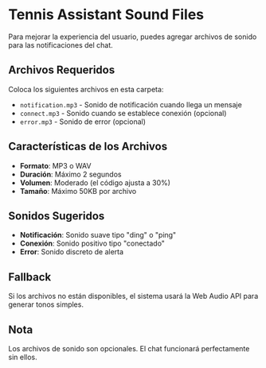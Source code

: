 # Tennis Assistant Sound Files

Para mejorar la experiencia del usuario, puedes agregar archivos de sonido para las notificaciones del chat.

## Archivos Requeridos

Coloca los siguientes archivos en esta carpeta:

- `notification.mp3` - Sonido de notificación cuando llega un mensaje
- `connect.mp3` - Sonido cuando se establece conexión (opcional)
- `error.mp3` - Sonido de error (opcional)

## Características de los Archivos

- **Formato**: MP3 o WAV
- **Duración**: Máximo 2 segundos
- **Volumen**: Moderado (el código ajusta a 30%)
- **Tamaño**: Máximo 50KB por archivo

## Sonidos Sugeridos

- **Notificación**: Sonido suave tipo "ding" o "ping"
- **Conexión**: Sonido positivo tipo "conectado"
- **Error**: Sonido discreto de alerta

## Fallback

Si los archivos no están disponibles, el sistema usará la Web Audio API para generar tonos simples.

## Nota

Los archivos de sonido son opcionales. El chat funcionará perfectamente sin ellos.